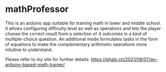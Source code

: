 # mathProfessor

This is an arduino app suitable for training math in lower and middle school. It allows configuring difficulty level as well as operations and lets the player choose the correct result from a selection of 4 outcomes in a kind of multiple-choice question. An additional mode formulates tasks in the form of equations to make the complementary arithmetic operations more intuitive to understand. 

Please refer to my site for further details: https://phabi.ch/2021/09/07/an-arduino-based-math-trainer/
